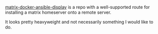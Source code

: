 [matrix-docker-ansible-display](https://github.com/spantaleev/matrix-docker-ansible-deploy) is a repo with a well-supported route for installing a matrix homeserver onto a remote server.

It looks pretty heavyweight and not necessarily something I would like to do.